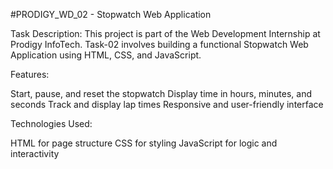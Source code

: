 #PRODIGY_WD_02 - Stopwatch Web Application

Task Description:
This project is part of the Web Development Internship at Prodigy InfoTech.
Task-02 involves building a functional Stopwatch Web Application using HTML, CSS, and JavaScript.

Features:

Start, pause, and reset the stopwatch
Display time in hours, minutes, and seconds
Track and display lap times
Responsive and user-friendly interface

Technologies Used:

HTML for page structure
CSS for styling
JavaScript for logic and interactivity
